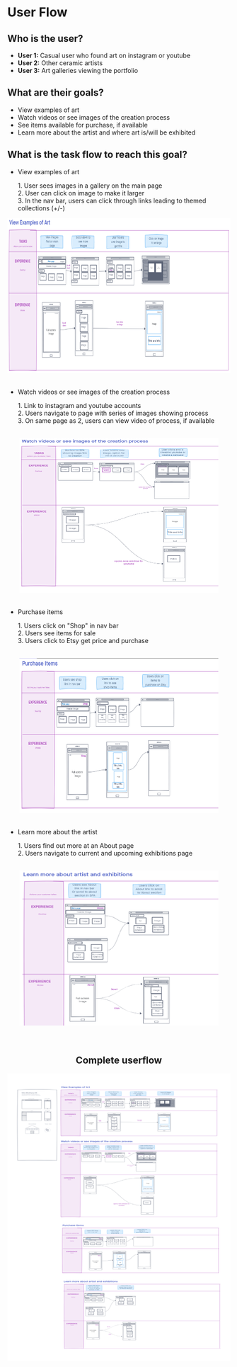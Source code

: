 # User Flow

## Who is the user?

- **User 1:** Casual user who found art on instagram or youtube<br/>
- **User 2:** Other ceramic artists<br/>
- **User 3:** Art galleries viewing the portfolio<br/>

## What are their goals?

- View examples of art
- Watch videos or see images of the creation process
- See items available for purchase, if available
- Learn more about the artist and where art is/will be exhibited

## What is the task flow to reach this goal?

- View examples of art

  1\. User sees images in a gallery on the main page  
  2. User can click on image to make it larger  
  3. In the nav bar, users can click through links leading to themed collections (+/-)  

<section align="center">
  <a href="https://github.com/FreudCat/ceramic-arts/blob/main/assets/userflow-images/view-examples.PNG">
  <img src="https://github.com/FreudCat/ceramic-arts/blob/main/assets/userflow-images/view-examples.PNG" alt="Userflow to for how to view examples" height="350" width="550"></a>
</section>

  <br />

- Watch videos or see images of the creation process

  1\. Link to instagram and youtube accounts  
  2. Users navigate to page with series of images showing process  
  3. On same page as 2, users can view video of process, if available  

<br />
  
  <section align="center">
  <a href="https://github.com/FreudCat/ceramic-arts/blob/main/assets/userflow-images/creation-process.PNG">
  <img src="https://github.com/FreudCat/ceramic-arts/blob/main/assets/userflow-images/creation-process.PNG" alt="Userflow to for how to access information about the creation process" height="350" width="450"></a>
</section>

   <br />

- Purchase items

  1\. Users click on "Shop" in nav bar  
  2. Users see items for sale  
  3. Users click to Etsy get price and purchase  

<br />
  
<section align="center">
  <a href="https://github.com/FreudCat/ceramic-arts/blob/main/assets/userflow-images/purchase.PNG">
  <img src="https://github.com/FreudCat/ceramic-arts/blob/main/assets/userflow-images/purchase.PNG" alt="Userflow to for how to purchae items" height="350" width="450"></a>
</section>

  <br />

- Learn more about the artist

  1\. Users find out more at an About page  
  2. Users navigate to current and upcoming exhibitions page  

<br />

 <section align="center">
  <a href="https://github.com/FreudCat/ceramic-arts/blob/main/assets/userflow-images/about.PNG">
  <img src="https://github.com/FreudCat/ceramic-arts/blob/main/assets/userflow-images/about.PNG" alt="Userflow to for how to learn more about the artist" height="350" width="450"></a>
</section>

<br />
<br />

 <section align="center">
  
  ## Complete userflow
  
  <a href="https://github.com/FreudCat/ceramic-arts/blob/main/assets/userflow-images/ceramic-flow.PNG">
  <img src="https://github.com/FreudCat/ceramic-arts/blob/main/assets/userflow-images/ceramic-flow.PNG" alt="Userflow to for entire process" height="650" width="550"></a>
</section>